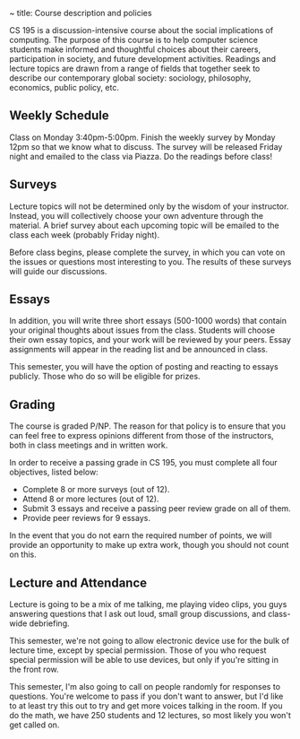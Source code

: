 ~ title: Course description and policies

CS 195 is a discussion-intensive course about the social implications of
computing. The purpose of this course is to help computer science students make
informed and thoughtful choices about their careers, participation in society,
and future development activities. Readings and lecture topics are drawn from a
range of fields that together seek to describe our contemporary global society:
sociology, philosophy, economics, public policy, etc.

Weekly Schedule
---------------

Class on Monday 3:40pm-5:00pm. Finish the weekly survey by Monday 12pm so that we
know what to discuss. The survey will be released Friday night and emailed to
the class via Piazza. Do the readings before class!

Surveys
-------

Lecture topics will not be determined only by the wisdom of your instructor.
Instead, you will collectively choose your own adventure through the material.
A brief survey about each upcoming topic will be emailed to the class each
week (probably Friday night).

Before class begins, please complete the survey, in which you can vote on the
issues or questions most interesting to you. The results of these surveys will
guide our discussions.

Essays
------

In addition, you will write three short essays (500-1000 words) that contain
your original thoughts about issues from the class. Students will choose their own
essay topics, and your work will be reviewed by your peers. Essay
assignments will appear in the reading list and be announced in class.

This semester, you will have the option of posting and reacting to essays
publicly. Those who do so will be eligible for prizes.

Grading
-------

The course is graded P/NP. The reason for that policy is to ensure that you can
feel free to express opinions different from those of the instructors, both in
class meetings and in written work.

In order to receive a passing grade in CS 195, you must complete all four objectives,
listed below:

 * Complete 8 or more surveys (out of 12).
 * Attend 8 or more lectures (out of 12).
 * Submit 3 essays and receive a passing peer review grade on all of them.
 * Provide peer reviews for 9 essays.

In the event that you do not earn the required number of points, we will provide
an opportunity to make up extra work, though you should not count on this.

Lecture and Attendance
---------------

Lecture is going to be a mix of me talking, me playing video clips, you guys
answering questions that I ask out loud, small group discussions, and class-wide debriefing.

This semester, we're not going to allow electronic device use for the bulk of lecture
time, except by special permission. Those of you who request special permission will
be able to use devices, but only if you're sitting in the front row. 

This semester, I'm also going to call on people randomly
for responses to questions. You're welcome to pass if you don't want to answer, but I'd
like to at least try this out to try and get more voices talking in the room. If 
you do the math, we have 250 students and 12 lectures, so most likely you won't get called
on.
